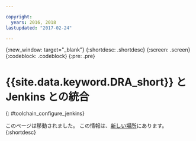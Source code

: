 ```yaml
---

copyright:
  years: 2016, 2018
lastupdated: "2017-02-24"

---
```


{:new_window: target="_blank"}
{:shortdesc: .shortdesc}
{:screen: .screen}
{:codeblock: .codeblock}
{:pre: .pre}

# {{site.data.keyword.DRA_short}} と Jenkins との統合
{: #toolchain_configure_jenkins}

このページは移動されました。 この情報は、[新しい場所](/docs/services/DevOpsInsights/about_risk.html)にあります。
{:shortdesc}

